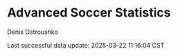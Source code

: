 # Advanced Soccer Statistics
Denis Ostroushko

<!-- gfm -->

Last successful data update: 2025-03-22 11:16:04 CST

